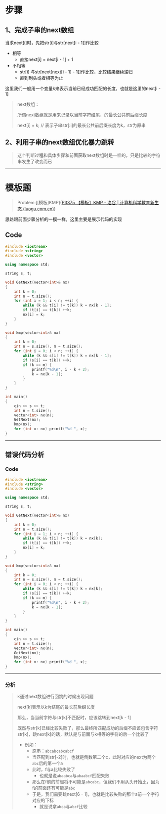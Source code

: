 # 步骤

## 1、完成子串的next数组

当求next[i]时，先把str[i]与str[next[i - 1]]作比较

- 相等
	- 直接next[i] = next[i - 1] + 1
- 不相等
	- str[i] 与str[next[next[i - 1] - 1]]作比较，比较结果继续递归
	- 直到到头或者相等为止

这里我们一般用一个变量k来表示当前已经成功匹配的长度，也就是这里的next[i - 1]

> next数组：
>
> 所谓next数组就是用来记录以当前字符结尾，的最长公共前后缀长度
>
> next[i] = k; // 表示子串str[:i]的最长公共前后缀长度为k，str为原串

## 2、利用子串的next数组优化暴力跳转

> 这个判断过程和具体步骤和前面获取next数组时是一样的，只是比较的字符串发生了改变而已

---

# 模板题

>  Problem:[[模板]KMP]([P3375 【模板】KMP - 洛谷 | 计算机科学教育新生态 (luogu.com.cn)](https://www.luogu.com.cn/problem/P3375))

思路跟前面步骤分析的一摸一样，这里主要是展示代码的实现

## Code

```c++
#include <iostream>
#include <string>
#include <vector>

using namespace std;

string s, t;

void GetNext(vector<int>& nx)
{
    int k = 0;
    int n = t.size();
    for (int i = 1; i < n; ++i) {
        while (k && t[i] != t[k]) k = nx[k - 1];
        if (t[i] == t[k]) ++k;
        nx[i] = k;
    }
}

void kmp(vector<int>& nx)
{
    int k = 0;
    int n = s.size(), m = t.size();
    for (int i = 0; i < n; ++i) {
        while (k && s[i] != t[k]) k = nx[k - 1];
        if (s[i] == t[k]) ++k;
        if (k == m) {
            printf("%d\n", i - k + 2);
            k = nx[k - 1];
        }
    }
}

int main()
{
    cin >> s >> t;
    int n = t.size();
    vector<int> nx(n);
    GetNext(nx);
    kmp(nx);
    for (int x: nx) printf("%d ", x);
}
```

---

## 错误代码分析

### Code

```c++
#include <iostream>
#include <string>
#include <vector>

using namespace std;

string s, t;

void GetNext(vector<int>& nx)
{
    int k = 0;
    int n = t.size();
    for (int i = 1; i < n; ++i) {
        while (k && t[i] != t[k]) k = nx[k];
        if (t[i] == t[k]) ++k;
        nx[i] = k;
    }
}

void kmp(vector<int>& nx)
{
    int k = 0;
    int n = s.size(), m = t.size();
    for (int i = 0; i < n; ++i) {
        while (k && s[i] != t[k]) k = nx[k];
        if (s[i] == t[k]) ++k;
        if (k == m) {
            printf("%d\n", i - k + 2);
            k = nx[k - 1];
        }
    }
}

int main()
{
    cin >> s >> t;
    int n = t.size();
    vector<int> nx(n);
    GetNext(nx);
    kmp(nx);
    for (int x: nx) printf("%d ", x);
}
```

---

### 分析

> k通过next数组进行回跳的时候出现问题
>
> next[k]表示以k为结尾的最长前后缀长度
>
> 那么，当当前字符与str[k]不匹配时，应该跳转到next[k - 1]
>
> 既然与str[k]已经比较失败了，那么最终所匹配成功的后缀不应该包含字符str[k]，跳next[k]的话，默认是与前面与k相等的字符的后一个比较了
>
> - 例如：
> 	- 原串：`abcabcabcabcf`
> 	- 当匹配到str[-2]时，也就是倒数第二个c，此时对应的next为两个`abc`后的第一个a
> 	- 此时，f与a比较失败了
> 		- 也就是说`abaabca`与`abaabcf`匹配失败
> 	- 那么在f前的前缀将不可能是`abcabc`，但我们不用从头开始比，因为f的前面还有可能是`abc`
> 	- 于是，我们需要跳next[6 - 1]，也就是比较失败的那个a前一个字符对应的下标
> 		- 就是说拿`abca`与`abcf`比较